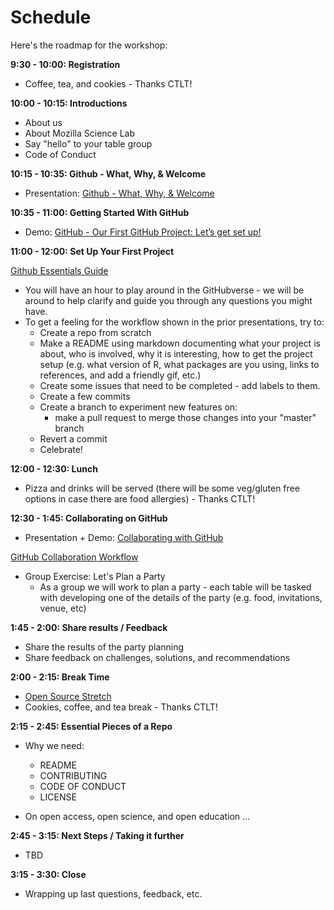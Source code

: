 # Schedule

Here's the roadmap for the workshop:

**9:30 - 10:00: Registration**

* Coffee, tea, and cookies - Thanks CTLT!

**10:00 - 10:15: Introductions**

* About us
* About Mozilla Science Lab
* Say "hello" to your table group
* Code of Conduct

**10:15 - 10:35: Github - What, Why, & Welcome**

* Presentation: [Github - What, Why, & Welcome](https://docs.google.com/presentation/d/1Tfa3zSGAxDPBkLwC5DByGIsyJJIIvTi-vaxuY6oQtFY/edit?usp=sharing)

**10:35 - 11:00: Getting Started With GitHub**

* Demo: [GitHub - Our First GitHub Project: Let’s get set up!](https://docs.google.com/presentation/d/1TkOLnznhfo_2sB4YnStyK8_Lo9WTgDt6xoRcMkyuJdY/edit?usp=sharing)

**11:00 - 12:00: Set Up Your First Project**

[Github Essentials Guide](http://joeyklee.github.io/friendly-github-intro/guides/github-essentials/)

* You will have an hour to play around in the GitHubverse - we will be around to help clarify and guide you through any questions you might have. 
* To get a feeling for the workflow shown in the prior presentations, try to:
	* Create a repo from scratch
	* Make a README using markdown documenting what your project is about, who is involved, why it is interesting, how to get the project setup (e.g. what version of R, what packages are you using, links to references, and add a friendly gif, etc.) 
	* Create some issues that need to be completed - add labels to them.
	* Create a few commits
	* Create a branch to experiment new features on:
		* make a pull request to merge those changes into your "master" branch
	* Revert a commit
	* Celebrate! 

**12:00 - 12:30: Lunch**

* Pizza and drinks will be served (there will be some veg/gluten free options in case there are food allergies) - Thanks CTLT!

**12:30 - 1:45: Collaborating on GitHub**

* Presentation + Demo: [Collaborating with GitHub](https://docs.google.com/presentation/d/1v-gIFtZhyXEIfsUbizvGc_X8UqeQJ8IlBtdRYeDnkbA/edit?usp=sharing)

[GitHub Collaboration Workflow](http://joeyklee.github.io/friendly-github-intro/guides/github-collaboration-party/)
* Group Exercise: Let's Plan a Party
	* As a group we will work to plan a party - each table will be tasked with developing one of the details of the party (e.g. food, invitations, venue, etc) 

**1:45 - 2:00: Share results / Feedback**

* Share the results of the party planning
* Share feedback on challenges, solutions, and recommendations

**2:00 - 2:15: Break Time**

* [Open Source Stretch](https://github.com/mozillascience/working-open-workshop/issues/42)
* Cookies, coffee, and tea break - Thanks CTLT!


**2:15 - 2:45: Essential Pieces of a Repo**

* Why we need:
	* README
	* CONTRIBUTING
	* CODE OF CONDUCT
	* LICENSE

* On open access, open science, and open education ...

**2:45 - 3:15: Next Steps / Taking it further** 

<!--* Github Pages (gh-pages)-->
<!--* Post-assessment -->
<!--* Finding community -->
* TBD

**3:15 - 3:30: Close**

* Wrapping up last questions, feedback, etc. 


